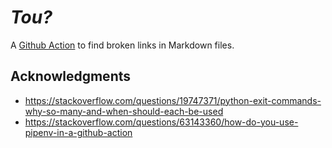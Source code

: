 # _Tou?_

A [Github Action](https://docs.github.com/en/actions) to find broken links in Markdown files.

## Acknowledgments

- https://stackoverflow.com/questions/19747371/python-exit-commands-why-so-many-and-when-should-each-be-used
- https://stackoverflow.com/questions/63143360/how-do-you-use-pipenv-in-a-github-action
